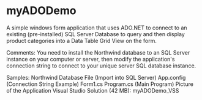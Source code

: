 # myADODemo
A simple windows form application that uses ADO.NET to connect to an existing (pre-installed) SQL Server Database to query and then display product categories into a Data Table Grid View on the form.

Comments: You need to install the Northwind database to an SQL Server instance on your computer or server, then modify the application's connection string to connect to your unique server SQL database instance. 

Samples: 
Northwind Database File (Import into SQL Server)
App.config (Connection String Example)
Form1.cs
Program.cs (Main Program)
Picture of the Application
Visual Studio Solution (42 MB): myADODemo_VSS
